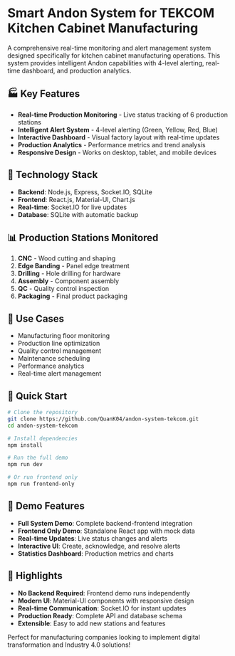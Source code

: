 # Smart Andon System for TEKCOM Kitchen Cabinet Manufacturing

A comprehensive real-time monitoring and alert management system designed specifically for kitchen cabinet manufacturing operations. This system provides intelligent Andon capabilities with 4-level alerting, real-time dashboard, and production analytics.

## 🏭 Key Features

- **Real-time Production Monitoring** - Live status tracking of 6 production stations
- **Intelligent Alert System** - 4-level alerting (Green, Yellow, Red, Blue)
- **Interactive Dashboard** - Visual factory layout with real-time updates
- **Production Analytics** - Performance metrics and trend analysis
- **Responsive Design** - Works on desktop, tablet, and mobile devices

## 🚀 Technology Stack

- **Backend**: Node.js, Express, Socket.IO, SQLite
- **Frontend**: React.js, Material-UI, Chart.js
- **Real-time**: Socket.IO for live updates
- **Database**: SQLite with automatic backup

## 📊 Production Stations Monitored

1. **CNC** - Wood cutting and shaping
2. **Edge Banding** - Panel edge treatment
3. **Drilling** - Hole drilling for hardware
4. **Assembly** - Component assembly
5. **QC** - Quality control inspection
6. **Packaging** - Final product packaging

## 🎯 Use Cases

- Manufacturing floor monitoring
- Production line optimization
- Quality control management
- Maintenance scheduling
- Performance analytics
- Real-time alert management

## 🔧 Quick Start

```bash
# Clone the repository
git clone https://github.com/QuanK04/andon-system-tekcom.git
cd andon-system-tekcom

# Install dependencies
npm install

# Run the full demo
npm run dev

# Or run frontend only
npm run frontend-only
```

## 📱 Demo Features

- **Full System Demo**: Complete backend-frontend integration
- **Frontend Only Demo**: Standalone React app with mock data
- **Real-time Updates**: Live status changes and alerts
- **Interactive UI**: Create, acknowledge, and resolve alerts
- **Statistics Dashboard**: Production metrics and charts

## 🌟 Highlights

- **No Backend Required**: Frontend demo runs independently
- **Modern UI**: Material-UI components with responsive design
- **Real-time Communication**: Socket.IO for instant updates
- **Production Ready**: Complete API and database schema
- **Extensible**: Easy to add new stations and features

Perfect for manufacturing companies looking to implement digital transformation and Industry 4.0 solutions! 